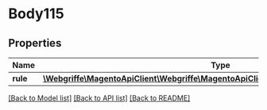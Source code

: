 # Body115

## Properties
Name | Type | Description | Notes
------------ | ------------- | ------------- | -------------
**rule** | [**\Webgriffe\MagentoApiClient\Webgriffe\MagentoApiClient\Model\TaxDataTaxRuleInterface**](TaxDataTaxRuleInterface.md) |  | 

[[Back to Model list]](../README.md#documentation-for-models) [[Back to API list]](../README.md#documentation-for-api-endpoints) [[Back to README]](../README.md)


